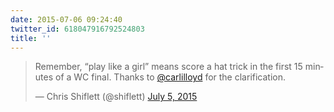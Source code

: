 ```yaml
---
date: 2015-07-06 09:24:40
twitter_id: 618047916792524803
title: ''
---
```


<blockquote class="twitter-tweet"><p lang="en" dir="ltr">Remember, “play like a girl” means score a hat trick in the first 15 minutes of a WC final. Thanks to <a href="https://twitter.com/CarliLloyd?ref_src=twsrc%5Etfw">@carlilloyd</a> for the clarification.</p>&mdash; Chris Shiflett (@shiflett) <a href="https://twitter.com/shiflett/status/617839259312103425?ref_src=twsrc%5Etfw">July 5, 2015</a></blockquote>
<script async src="https://platform.twitter.com/widgets.js" charset="utf-8"></script>
